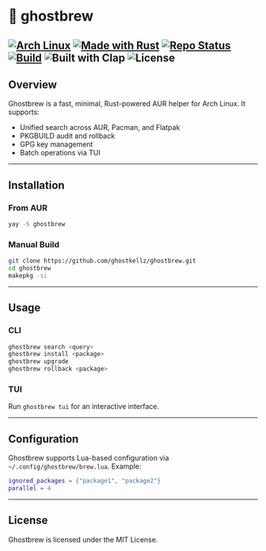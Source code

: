 # 👻 ghostbrew

[![Arch Linux](https://img.shields.io/badge/platform-Arch%20Linux-1793d1?logo=arch-linux&logoColor=white)](https://archlinux.org)
[![Made with Rust](https://img.shields.io/badge/made%20with-Rust-000000?logo=rust&logoColor=white)](https://www.rust-lang.org/)
[![Repo Status](https://img.shields.io/badge/status-active-success?style=flat-square)](https://github.com/ghostkellz/ghostbrew)
[![Build](https://img.shields.io/github/actions/workflow/status/ghostkellz/ghostbrew/main.yml?branch=main)](https://github.com/ghostkellz/ghostbrew/actions)
![Built with Clap](https://img.shields.io/badge/built%20with-clap-orange)
![License](https://img.shields.io/github/license/ghostkellz/ghostbrew)
---

## Overview
Ghostbrew is a fast, minimal, Rust-powered AUR helper for Arch Linux. It supports:
- Unified search across AUR, Pacman, and Flatpak
- PKGBUILD audit and rollback
- GPG key management
- Batch operations via TUI

---

## Installation
### From AUR
```bash
yay -S ghostbrew
```

### Manual Build
```bash
git clone https://github.com/ghostkellz/ghostbrew.git
cd ghostbrew
makepkg -si
```

---

## Usage
### CLI
```bash
ghostbrew search <query>
ghostbrew install <package>
ghostbrew upgrade
ghostbrew rollback <package>
```

### TUI
Run `ghostbrew tui` for an interactive interface.

---

## Configuration
Ghostbrew supports Lua-based configuration via `~/.config/ghostbrew/brew.lua`. Example:
```lua
ignored_packages = {"package1", "package2"}
parallel = 4
```

---

## License
Ghostbrew is licensed under the MIT License.

